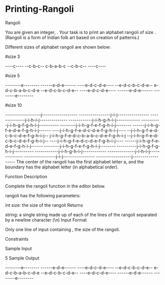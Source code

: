# Printing-Rangoli
Rangoli

You are given an integer, . Your task is to print an alphabet rangoli of size . (Rangoli is a form of Indian folk art based on creation of patterns.)

Different sizes of alphabet rangoli are shown below:

#size 3

----c----
--c-b-c--
c-b-a-b-c
--c-b-c--
----c----

#size 5

--------e--------
------e-d-e------
----e-d-c-d-e----
--e-d-c-b-c-d-e--
e-d-c-b-a-b-c-d-e
--e-d-c-b-c-d-e--
----e-d-c-d-e----
------e-d-e------
--------e--------

#size 10

------------------j------------------
----------------j-i-j----------------
--------------j-i-h-i-j--------------
------------j-i-h-g-h-i-j------------
----------j-i-h-g-f-g-h-i-j----------
--------j-i-h-g-f-e-f-g-h-i-j--------
------j-i-h-g-f-e-d-e-f-g-h-i-j------
----j-i-h-g-f-e-d-c-d-e-f-g-h-i-j----
--j-i-h-g-f-e-d-c-b-c-d-e-f-g-h-i-j--
j-i-h-g-f-e-d-c-b-a-b-c-d-e-f-g-h-i-j
--j-i-h-g-f-e-d-c-b-c-d-e-f-g-h-i-j--
----j-i-h-g-f-e-d-c-d-e-f-g-h-i-j----
------j-i-h-g-f-e-d-e-f-g-h-i-j------
--------j-i-h-g-f-e-f-g-h-i-j--------
----------j-i-h-g-f-g-h-i-j----------
------------j-i-h-g-h-i-j------------
--------------j-i-h-i-j--------------
----------------j-i-j----------------
------------------j------------------
The center of the rangoli has the first alphabet letter a, and the boundary has the  alphabet letter (in alphabetical order).

Function Description

Complete the rangoli function in the editor below.

rangoli has the following parameters:

int size: the size of the rangoli
Returns

string: a single string made up of each of the lines of the rangoli separated by a newline character (\n)
Input Format

Only one line of input containing , the size of the rangoli.

Constraints


Sample Input

5
Sample Output

--------e--------
------e-d-e------
----e-d-c-d-e----
--e-d-c-b-c-d-e--
e-d-c-b-a-b-c-d-e
--e-d-c-b-c-d-e--
----e-d-c-d-e----
------e-d-e------
--------e--------

